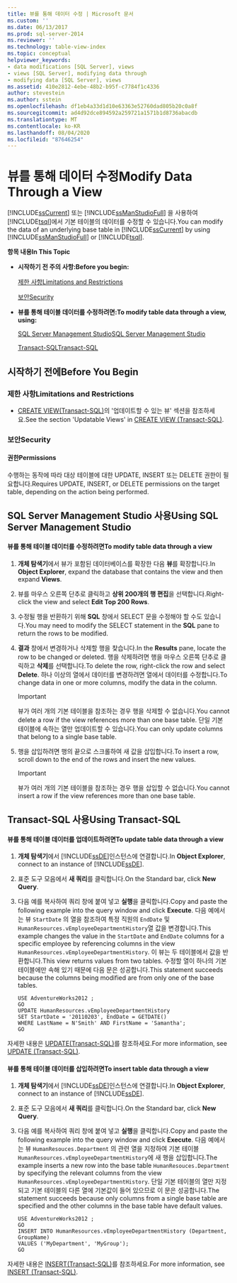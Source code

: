 ```yaml
---
title: 뷰를 통해 데이터 수정 | Microsoft 문서
ms.custom: ''
ms.date: 06/13/2017
ms.prod: sql-server-2014
ms.reviewer: ''
ms.technology: table-view-index
ms.topic: conceptual
helpviewer_keywords:
- data modifications [SQL Server], views
- views [SQL Server], modifying data through
- modifying data [SQL Server], views
ms.assetid: 410e2812-4ebe-48b2-b95f-c7784f1c4336
author: stevestein
ms.author: sstein
ms.openlocfilehash: df1eb4a33d1d10e63363e52760dad805b20c0a8f
ms.sourcegitcommit: ad4d92dce894592a259721a1571b1d8736abacdb
ms.translationtype: MT
ms.contentlocale: ko-KR
ms.lasthandoff: 08/04/2020
ms.locfileid: "87646254"
---
```

# <a name="modify-data-through-a-view"></a><span data-ttu-id="fac68-102">뷰를 통해 데이터 수정</span><span class="sxs-lookup"><span data-stu-id="fac68-102">Modify Data Through a View</span></span>
  <span data-ttu-id="fac68-103">[!INCLUDE[ssCurrent](../../includes/sscurrent-md.md)] 또는 [!INCLUDE[ssManStudioFull](../../includes/ssmanstudiofull-md.md)] 을 사용하여 [!INCLUDE[tsql](../../includes/tsql-md.md)]에서 기본 테이블의 데이터를 수정할 수 있습니다.</span><span class="sxs-lookup"><span data-stu-id="fac68-103">You can modify the data of an underlying base table in [!INCLUDE[ssCurrent](../../includes/sscurrent-md.md)] by using [!INCLUDE[ssManStudioFull](../../includes/ssmanstudiofull-md.md)] or [!INCLUDE[tsql](../../includes/tsql-md.md)].</span></span>  
  
 <span data-ttu-id="fac68-104">**항목 내용**</span><span class="sxs-lookup"><span data-stu-id="fac68-104">**In This Topic**</span></span>  
  
-   <span data-ttu-id="fac68-105">**시작하기 전 주의 사항:**</span><span class="sxs-lookup"><span data-stu-id="fac68-105">**Before you begin:**</span></span>  
  
     [<span data-ttu-id="fac68-106">제한 사항</span><span class="sxs-lookup"><span data-stu-id="fac68-106">Limitations and Restrictions</span></span>](#Restrictions)  
  
     [<span data-ttu-id="fac68-107">보안</span><span class="sxs-lookup"><span data-stu-id="fac68-107">Security</span></span>](#Security)  
  
-   <span data-ttu-id="fac68-108">**뷰를 통해 테이블 데이터를 수정하려면:**</span><span class="sxs-lookup"><span data-stu-id="fac68-108">**To modify table data through a view, using:**</span></span>  
  
     [<span data-ttu-id="fac68-109">SQL Server Management Studio</span><span class="sxs-lookup"><span data-stu-id="fac68-109">SQL Server Management Studio</span></span>](#SSMSProcedure)  
  
     [<span data-ttu-id="fac68-110">Transact-SQL</span><span class="sxs-lookup"><span data-stu-id="fac68-110">Transact-SQL</span></span>](#TsqlProcedure)  
  
##  <a name="before-you-begin"></a><a name="BeforeYouBegin"></a> <span data-ttu-id="fac68-111">시작하기 전에</span><span class="sxs-lookup"><span data-stu-id="fac68-111">Before You Begin</span></span>  
  
###  <a name="limitations-and-restrictions"></a><a name="Restrictions"></a> <span data-ttu-id="fac68-112">제한 사항</span><span class="sxs-lookup"><span data-stu-id="fac68-112">Limitations and Restrictions</span></span>  
  
-   <span data-ttu-id="fac68-113">[CREATE VIEW&#40;Transact-SQL&#41;](/sql/t-sql/statements/create-view-transact-sql)의 '업데이트할 수 있는 뷰' 섹션을 참조하세요.</span><span class="sxs-lookup"><span data-stu-id="fac68-113">See the section 'Updatable Views' in [CREATE VIEW &#40;Transact-SQL&#41;](/sql/t-sql/statements/create-view-transact-sql).</span></span>  
  
###  <a name="security"></a><a name="Security"></a> <span data-ttu-id="fac68-114">보안</span><span class="sxs-lookup"><span data-stu-id="fac68-114">Security</span></span>  
  
####  <a name="permissions"></a><a name="Permissions"></a> <span data-ttu-id="fac68-115">권한</span><span class="sxs-lookup"><span data-stu-id="fac68-115">Permissions</span></span>  
 <span data-ttu-id="fac68-116">수행하는 동작에 따라 대상 테이블에 대한 UPDATE, INSERT 또는 DELETE 권한이 필요합니다.</span><span class="sxs-lookup"><span data-stu-id="fac68-116">Requires UPDATE, INSERT, or DELETE permissions on the target table, depending on the action being performed.</span></span>  
  
##  <a name="using-sql-server-management-studio"></a><a name="SSMSProcedure"></a> <span data-ttu-id="fac68-117">SQL Server Management Studio 사용</span><span class="sxs-lookup"><span data-stu-id="fac68-117">Using SQL Server Management Studio</span></span>  
  
#### <a name="to-modify-table-data-through-a-view"></a><span data-ttu-id="fac68-118">뷰를 통해 테이블 데이터를 수정하려면</span><span class="sxs-lookup"><span data-stu-id="fac68-118">To modify table data through a view</span></span>  
  
1.  <span data-ttu-id="fac68-119">**개체 탐색기**에서 뷰가 포함된 데이터베이스를 확장한 다음 **뷰**를 확장합니다.</span><span class="sxs-lookup"><span data-stu-id="fac68-119">In **Object Explorer**, expand the database that contains the view and then expand **Views**.</span></span>  
  
2.  <span data-ttu-id="fac68-120">뷰를 마우스 오른쪽 단추로 클릭하고 **상위 200개의 행 편집**을 선택합니다.</span><span class="sxs-lookup"><span data-stu-id="fac68-120">Right-click the view and select **Edit Top 200 Rows**.</span></span>  
  
3.  <span data-ttu-id="fac68-121">수정될 행을 반환하기 위해 **SQL** 창에서 SELECT 문을 수정해야 할 수도 있습니다.</span><span class="sxs-lookup"><span data-stu-id="fac68-121">You may need to modify the SELECT statement in the **SQL** pane to return the rows to be modified.</span></span>  
  
4.  <span data-ttu-id="fac68-122">**결과** 창에서 변경하거나 삭제할 행을 찾습니다.</span><span class="sxs-lookup"><span data-stu-id="fac68-122">In the **Results** pane, locate the row to be changed or deleted.</span></span> <span data-ttu-id="fac68-123">행을 삭제하려면 행을 마우스 오른쪽 단추로 클릭하고 **삭제**를 선택합니다.</span><span class="sxs-lookup"><span data-stu-id="fac68-123">To delete the row, right-click the row and select **Delete**.</span></span> <span data-ttu-id="fac68-124">하나 이상의 열에서 데이터를 변경하려면 열에서 데이터를 수정합니다.</span><span class="sxs-lookup"><span data-stu-id="fac68-124">To change data in one or more columns, modify the data in the column.</span></span>  
  
    > [!IMPORTANT]  
    >  <span data-ttu-id="fac68-125">뷰가 여러 개의 기본 테이블을 참조하는 경우 행을 삭제할 수 없습니다.</span><span class="sxs-lookup"><span data-stu-id="fac68-125">You cannot delete a row if the view references more than one base table.</span></span> <span data-ttu-id="fac68-126">단일 기본 테이블에 속하는 열만 업데이트할 수 있습니다.</span><span class="sxs-lookup"><span data-stu-id="fac68-126">You can only update columns that belong to a single base table.</span></span>  
  
5.  <span data-ttu-id="fac68-127">행을 삽입하려면 행의 끝으로 스크롤하여 새 값을 삽입합니다.</span><span class="sxs-lookup"><span data-stu-id="fac68-127">To insert a row, scroll down to the end of the rows and insert the new values.</span></span>  
  
    > [!IMPORTANT]  
    >  <span data-ttu-id="fac68-128">뷰가 여러 개의 기본 테이블을 참조하는 경우 행을 삽입할 수 없습니다.</span><span class="sxs-lookup"><span data-stu-id="fac68-128">You cannot insert a row if the view references more than one base table.</span></span>  
  
##  <a name="using-transact-sql"></a><a name="TsqlProcedure"></a> <span data-ttu-id="fac68-129">Transact-SQL 사용</span><span class="sxs-lookup"><span data-stu-id="fac68-129">Using Transact-SQL</span></span>  
  
#### <a name="to-update-table-data-through-a-view"></a><span data-ttu-id="fac68-130">뷰를 통해 테이블 데이터를 업데이트하려면</span><span class="sxs-lookup"><span data-stu-id="fac68-130">To update table data through a view</span></span>  
  
1.  <span data-ttu-id="fac68-131">**개체 탐색기**에서 [!INCLUDE[ssDE](../../../includes/ssde-md.md)]인스턴스에 연결합니다.</span><span class="sxs-lookup"><span data-stu-id="fac68-131">In **Object Explorer**, connect to an instance of [!INCLUDE[ssDE](../../../includes/ssde-md.md)].</span></span>  
  
2.  <span data-ttu-id="fac68-132">표준 도구 모음에서 **새 쿼리**를 클릭합니다.</span><span class="sxs-lookup"><span data-stu-id="fac68-132">On the Standard bar, click **New Query**.</span></span>  
  
3.  <span data-ttu-id="fac68-133">다음 예를 복사하여 쿼리 창에 붙여 넣고 **실행**을 클릭합니다.</span><span class="sxs-lookup"><span data-stu-id="fac68-133">Copy and paste the following example into the query window and click **Execute**.</span></span> <span data-ttu-id="fac68-134">다음 예에서는 뷰 `StartDate` 의 열을 참조하여 특정 직원의 `EndDate` 및 `HumanResources.vEmployeeDepartmentHistory`열 값을 변경합니다.</span><span class="sxs-lookup"><span data-stu-id="fac68-134">This example changes the value in the `StartDate` and `EndDate` columns for a specific employee by referencing columns in the view `HumanResources.vEmployeeDepartmentHistory`.</span></span> <span data-ttu-id="fac68-135">이 뷰는 두 테이블에서 값을 반환합니다.</span><span class="sxs-lookup"><span data-stu-id="fac68-135">This view returns values from two tables.</span></span> <span data-ttu-id="fac68-136">수정할 열이 하나의 기본 테이블에만 속해 있기 때문에 다음 문은 성공합니다.</span><span class="sxs-lookup"><span data-stu-id="fac68-136">This statement succeeds because the columns being modified are from only one of the base tables.</span></span>  
  
    ```  
    USE AdventureWorks2012 ;   
    GO  
    UPDATE HumanResources.vEmployeeDepartmentHistory  
    SET StartDate = '20110203', EndDate = GETDATE()   
    WHERE LastName = N'Smith' AND FirstName = 'Samantha';   
    GO  
    ```  
  
 <span data-ttu-id="fac68-137">자세한 내용은 [UPDATE&#40;Transact-SQL&#41;](/sql/t-sql/queries/update-transact-sql)를 참조하세요.</span><span class="sxs-lookup"><span data-stu-id="fac68-137">For more information, see [UPDATE &#40;Transact-SQL&#41;](/sql/t-sql/queries/update-transact-sql).</span></span>  
  
#### <a name="to-insert-table-data-through-a-view"></a><span data-ttu-id="fac68-138">뷰를 통해 테이블 데이터를 삽입하려면</span><span class="sxs-lookup"><span data-stu-id="fac68-138">To insert table data through a view</span></span>  
  
1.  <span data-ttu-id="fac68-139">**개체 탐색기**에서 [!INCLUDE[ssDE](../../../includes/ssde-md.md)]인스턴스에 연결합니다.</span><span class="sxs-lookup"><span data-stu-id="fac68-139">In **Object Explorer**, connect to an instance of [!INCLUDE[ssDE](../../../includes/ssde-md.md)].</span></span>  
  
2.  <span data-ttu-id="fac68-140">표준 도구 모음에서 **새 쿼리**를 클릭합니다.</span><span class="sxs-lookup"><span data-stu-id="fac68-140">On the Standard bar, click **New Query**.</span></span>  
  
3.  <span data-ttu-id="fac68-141">다음 예를 복사하여 쿼리 창에 붙여 넣고 **실행**을 클릭합니다.</span><span class="sxs-lookup"><span data-stu-id="fac68-141">Copy and paste the following example into the query window and click **Execute**.</span></span> <span data-ttu-id="fac68-142">다음 예에서는 뷰 `HumanResouces.Department` 의 관련 열을 지정하여 기본 테이블 `HumanResources.vEmployeeDepartmentHistory`에 새 행을 삽입합니다.</span><span class="sxs-lookup"><span data-stu-id="fac68-142">The example inserts a new row into the base table `HumanResouces.Department` by specifying the relevant columns from the view `HumanResources.vEmployeeDepartmentHistory`.</span></span> <span data-ttu-id="fac68-143">단일 기본 테이블의 열만 지정되고 기본 테이블의 다른 열에 기본값이 들어 있으므로 이 문은 성공합니다.</span><span class="sxs-lookup"><span data-stu-id="fac68-143">The statement succeeds because only columns from a single base table are specified and the other columns in the base table have default values.</span></span>  
  
    ```  
    USE AdventureWorks2012 ;  
    GO  
    INSERT INTO HumanResources.vEmployeeDepartmentHistory (Department, GroupName)   
    VALUES ('MyDepartment', 'MyGroup');   
    GO  
    ```  
  
 <span data-ttu-id="fac68-144">자세한 내용은 [INSERT&#40;Transact-SQL&#41;](/sql/t-sql/statements/insert-transact-sql)를 참조하세요.</span><span class="sxs-lookup"><span data-stu-id="fac68-144">For more information, see [INSERT &#40;Transact-SQL&#41;](/sql/t-sql/statements/insert-transact-sql).</span></span>  
  
  
